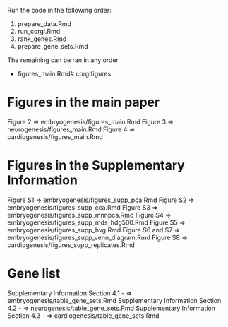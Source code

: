 Run the code in the following order:
1. prepare_data.Rmd
2. run_corgi.Rmd
2. rank_genes.Rmd
3. prepare_gene_sets.Rmd

The remaining can be ran in any order
- figures_main.Rmd# corgifigures

# Figures in the main paper

Figure 2 => embryogenesis/figures_main.Rmd
Figure 3 => neurogenesis/figures_main.Rmd
Figure 4 => cardiogenesis/figures_main.Rmd

# Figures in the Supplementary Information

Figure S1 => embryogenesis/figures_supp_pca.Rmd
Figure S2 => embryogenesis/figures_supp_cca.Rmd
Figure S3 => embryogenesis/figures_supp_mnnpca.Rmd
Figure S4 => embryogenesis/figures_supp_mds_hdg500.Rmd
Figure S5 => embryogenesis/figures_supp_hvg.Rmd
Figure S6 and S7 => embryogenesis/figures_supp_venn_diagram.Rmd
Figure S8 => cardiogenesis/figures_supp_replicates.Rmd


# Gene list
Supplementary Information Section 4.1 - => embryogenesis/table_gene_sets.Rmd
Supplementary Information Section 4.2 - => neurogenesis/table_gene_sets.Rmd
Supplementary Information Section 4.3 - => cardiogenesis/table_gene_sets.Rmd
